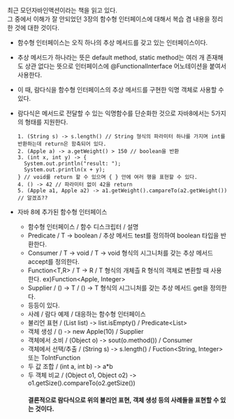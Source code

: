 최근 모던자바인액션이라는 책을 읽고 있다.<br>
그 중에서 이해가 잘 안되었던 3장의 함수형 인터페이스에 대해서 복습 겸 내용을 정리한 것에 대한 것이다.

- 함수형 인터페이스는 오직 하나의 추상 메서드를 갖고 있는 인터페이스이다.
- 추상 메서드가 하나라는 뜻은 default method, static method는 여러 개 존재해도 상관 없다는 뜻으로 인터페이스에 @FunctionalInterface 어노테이션을 붙여서 사용한다.
- 이 때, 람다식을 함수형 인터페이스의 추상 메서드를 구현한 익명 객체로 사용할 수 있다.
- 람다식은 메서드로 전달할 수 있는 익명함수를 단순화한 것으로 자바8에서는 5가지의 형태를 지원한다.
  ```
  1. (String s) -> s.length() // String 형식의 파라미터 하나를 가지며 int를 반환하는데 return은 함축되어 있다.
  2. (Apple a) -> a.getWeight() > 150 // boolean을 반환
  3. (int x, int y) -> {
    System.out.println("result: ");
    System.out.println(x + y);
  } // void를 return 할 수 있으며 { } 안에 여러 행을 표현할 수 있다.
  4. () -> 42 // 파라미터 없이 42을 return
  5. (Apple a1, Apple a2) -> a1.getWeight().campareTo(a2.getWeight()) // 알겠죠??
  ```

- 자바 8에 추가된 함수형 인터페이스
  - 함수형 인터페이스 / 함수 디스크립터 / 설명
  - Predicate<T>    / T -> boolean   / 추상 메서드 test를 정의하여 boolean 타입을 반환한다.
  - Consumer<T>     / T -> void      / T -> void 형식의 시그니처를 갖는 추상 메서드 accept를 정의한다.
  - Function<T,R>   / T -> R         / T 형식의 개체츨 R 형식의 객체로 변환할 때 사용한다. ex)Function<Apple, Integer>
  - Supplier<t>     / () -> T        / () -> T 형식의 시그니처를 갖는 추상 메서드 get을 정의한다.
  - 등등이 있다.  
  - 사례          / 람다 예제                             / 대응하는 함수형 인터페이스
  - 불리언 표현   / (List<String> list) -> list.isEmpty() / Predicate<List<String>>
  - 객체 생성     / () -> new Apple(10)                   / Supplier<Object>
  - 객체에서 소비 / (Object o) -> sout(o.method())        / Consumer<Object>
  - 객체에서 선택/추출 / (String s) -> s.length()         / Fuction<String, Integer> 또는 ToIntFunction<String>
  - 두 값 조합   / (int a, int b) -> a*b
  - 두 객체 비교 / (Object o1, Object o2) -> o1.getSize().compareTo(o2.getSize())
#### 결론적으로 람다식으로 위의 불리언 표현, 객체 생성 등의 사례들을 표현할 수 있는 것이다.

